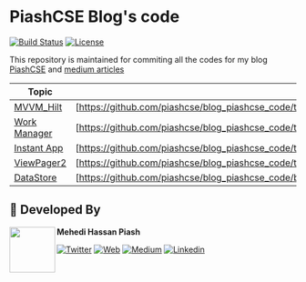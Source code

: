 # PiashCSE Blog's code

[![Build Status](https://travis-ci.org/skydoves/TheMovies2.svg?branch=master)](https://travis-ci.org/piashcse/blog_piashcse_code)
<a href="https://github.com/piashcse"><img alt="License" src="https://img.shields.io/static/v1?label=GitHub&message=piashcse&color=C51162"/></a>

This repository is maintained for commiting all the codes for my blog [PiashCSE](http://piashcse.blogspot.com/) and [medium articles](https://medium.com/@piashcse) <br>


| Topic | Code |
| ----- | ------ |
| [MVVM_Hilt](https://github.com/piashcse/blog_piashcse_code/tree/master/MVVM_Hilt) | [https://github.com/piashcse/blog_piashcse_code/tree/master/MVVM_Hilt] |
| [Work Manager](https://github.com/piashcse/blog_piashcse_code/tree/master/WorkManager) | [https://github.com/piashcse/blog_piashcse_code/tree/master/WorkManager] |
| [Instant App](https://github.com/piashcse/blog_piashcse_code/tree/master/Instant_app_demo) | [https://github.com/piashcse/blog_piashcse_code/tree/master/Instant_app_demo] |
| [ViewPager2](https://github.com/piashcse/blog_piashcse_code/tree/master/ViewPager2WithRvAdapter) | [https://github.com/piashcse/blog_piashcse_code/tree/master/ViewPager2WithRvAdapter |
| [DataStore](https://github.com/piashcse/blog_piashcse_code/blob/master/MVVM_Hilt/app/src/main/java/com/piashcse/experiment/mvvm_hilt/datasource/DataSource.kt) | [https://github.com/piashcse/blog_piashcse_code/blob/master/MVVM_Hilt/app/src/main/java/com/piashcse/experiment/mvvm_hilt/datasource/DataSource.kt] |


## 👨 Developed By

<a href="https://twitter.com/piashcse" target="_blank">
  <img src="https://avatars.githubusercontent.com/piashcse" width="80" align="left">
</a>

**Mehedi Hassan Piash**

[![Twitter](https://img.shields.io/badge/-twitter-grey?logo=twitter)](https://twitter.com/piashcse)
[![Web](https://img.shields.io/badge/-web-grey?logo=appveyor)](https://piashcse.github.io/)
[![Medium](https://img.shields.io/badge/-medium-grey?logo=medium)](https://medium.com/@piashcse)
[![Linkedin](https://img.shields.io/badge/-linkedin-grey?logo=linkedin)](https://www.linkedin.com/in/piashcse/)
